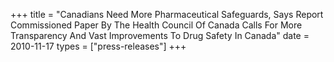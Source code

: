 +++
title = "Canadians Need More Pharmaceutical Safeguards, Says Report Commissioned Paper By The Health Council Of Canada Calls For More Transparency And Vast Improvements To Drug Safety In Canada"
date = 2010-11-17
types = ["press-releases"]
+++
